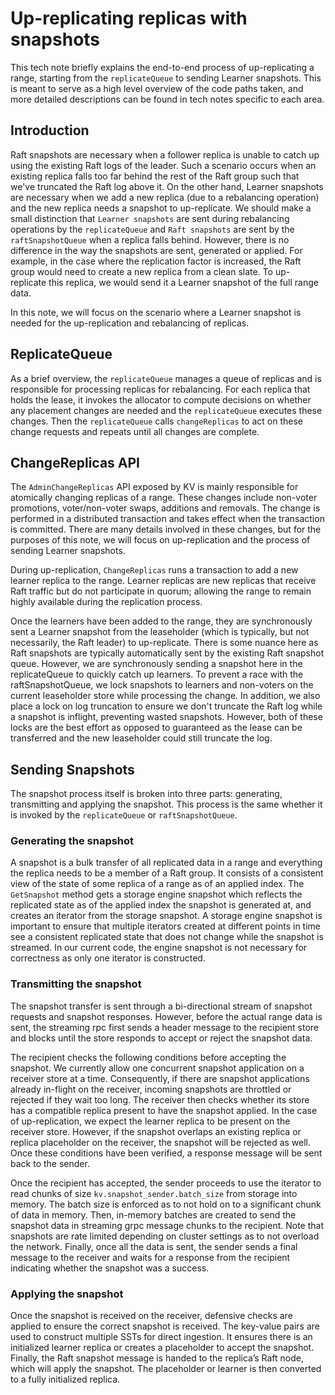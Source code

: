 # Up-replicating replicas with snapshots

This tech note briefly explains the end-to-end process of up-replicating a range, starting from the `replicateQueue` to
sending Learner snapshots. This is meant to serve as a high level overview of the code paths taken, and more detailed
descriptions can be found in tech notes specific to each area.

## Introduction

Raft snapshots are necessary when a follower replica is unable to catch up using the existing Raft logs of the leader.
Such a scenario occurs when an existing replica falls too far behind the rest of the Raft group such that we've
truncated the Raft log above it. On the other hand, Learner snapshots are necessary when we add a new replica (due to a
rebalancing operation) and the new replica needs a snapshot to up-replicate. We should make a small distinction
that `Learner snapshots` are sent during rebalancing operations by the `replicateQueue` and `Raft snapshots`
are sent by the `raftSnapshotQueue` when a replica falls behind. However, there is no difference in the way the
snapshots are sent, generated or applied. For example, in the case where the replication factor is increased, the Raft
group would need to create a new replica from a clean slate. To up-replicate this replica, we would send it a Learner
snapshot of the full range data.

In this note, we will focus on the scenario where a Learner snapshot is needed for the up-replication and rebalancing of
replicas.

## ReplicateQueue

As a brief overview, the `replicateQueue` manages a queue of replicas and is responsible for processing replicas for
rebalancing. For each replica that holds the lease, it invokes the allocator to compute decisions on whether any placement changes are needed
and the `replicateQueue` executes these changes. Then the `replicateQueue` calls `changeReplicas` to act on these change
requests and repeats until all changes are complete. 

## ChangeReplicas API

The `AdminChangeReplicas` API exposed by KV is mainly responsible for atomically changing replicas of a range. These
changes include non-voter promotions, voter/non-voter swaps, additions and removals. The change is performed in a
distributed transaction and takes effect when the transaction is committed. There are many details involved in these
changes, but for the purposes of this note, we will focus on up-replication and the process of sending Learner
snapshots.

During up-replication, `ChangeReplicas` runs a transaction to add a new learner replica to the range. Learner
replicas are new replicas that receive Raft traffic but do not participate in quorum; allowing the range to remain
highly available during the replication process.

Once the learners have been added to the range, they are synchronously sent a Learner snapshot from the leaseholder
(which is typically, but not necessarily, the Raft leader) to up-replicate. There is some nuance here as Raft snapshots
are typically automatically sent by the existing Raft snapshot queue. However, we are synchronously sending a snapshot
here in the replicateQueue to quickly catch up learners. To prevent a race with the raftSnapshotQueue, we lock snapshots
to learners and non-voters on the current leaseholder store while processing the change. In addition, we also place a
lock on log truncation to ensure we don't truncate the Raft
log while a snapshot is inflight, preventing wasted snapshots. However, both of these locks are the best effort as
opposed to guaranteed as the lease can be transferred and the new leaseholder could still truncate the log.

## Sending Snapshots

The snapshot process itself is broken into three parts: generating, transmitting and applying the snapshot. This process
is the same whether it is invoked by the `replicateQueue` or `raftSnapshotQueue`.

### Generating the snapshot

A snapshot is a bulk transfer of all replicated data in a range and everything the replica needs to be a member of a
Raft group. It consists of a consistent view of the state of some replica of a range as of an applied index. The
`GetSnapshot` method gets a storage engine snapshot which reflects the replicated state as of the applied index the
snapshot is generated at, and creates an iterator from the storage snapshot. A storage engine snapshot is important to
ensure that multiple iterators created at different points in time see a consistent replicated state that does not
change while the snapshot is streamed. In our current code, the engine snapshot is not necessary for correctness as only
one iterator is constructed.

### Transmitting the snapshot

The snapshot transfer is sent through a bi-directional stream of snapshot requests and snapshot responses. However,
before the actual range data is sent, the streaming rpc first sends a header message to the recipient store and blocks
until the store responds to accept or reject the snapshot data. 

The recipient checks the following conditions before accepting the snapshot. We currently allow one concurrent snapshot
application on a receiver store at a time. Consequently, if there are snapshot applications already in-flight on the
receiver, incoming snapshots are throttled or rejected if they wait too long. The receiver then checks whether its store
has a compatible replica present to have the snapshot applied. In the case of up-replication, we expect the learner
replica to be present on the receiver store. However, if the snapshot overlaps an existing replica or replica
placeholder on the receiver, the snapshot will be rejected as well. Once these conditions have been verified, a response
message will be sent back to the sender.

Once the recipient has accepted, the sender proceeds to use the iterator to read chunks of
size `kv.snapshot_sender.batch_size` from storage into memory. The batch size is enforced as to not hold on to a
significant chunk of data in memory. Then, in-memory batches are created to send the snapshot data in streaming grpc
message chunks to the recipient. Note that snapshots are rate limited depending on cluster settings as to not overload
the network. Finally, once all the data is sent, the sender sends a final message to the receiver and waits for a
response from the recipient indicating whether the snapshot was a success.

### Applying the snapshot

Once the snapshot is received on the receiver, defensive checks are applied to ensure the correct snapshot is received.
The key-value pairs are used to construct multiple SSTs for direct ingestion. It ensures there is an initialized learner
replica or creates a placeholder to accept the snapshot. Finally, the Raft snapshot message is handed to the replica’s
Raft node, which will apply the snapshot. The placeholder or learner is then converted to a fully initialized replica. 
